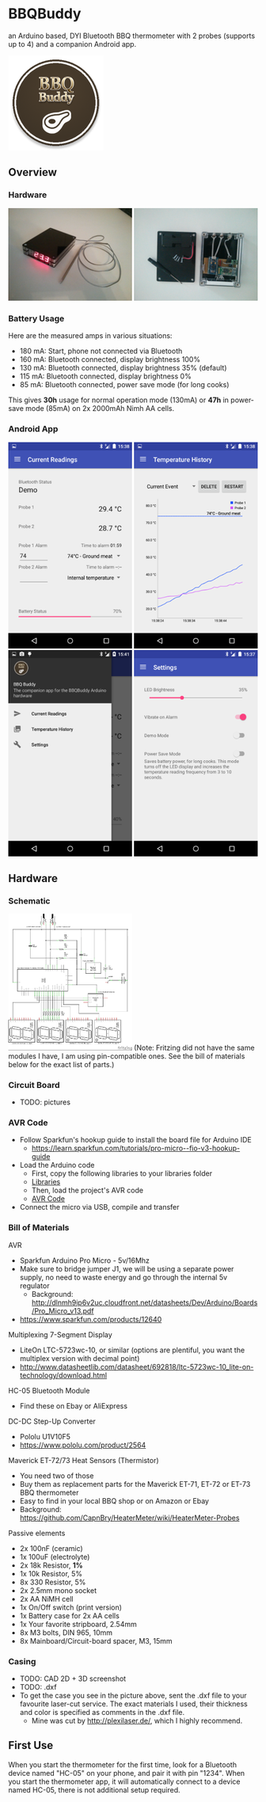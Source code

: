 # BBQBuddy
an Arduino based, DYI Bluetooth BBQ thermometer with 2 probes (supports up to 4) and a companion Android app.

<img src="/app/src/main/res/mipmap-xxxhdpi/bbq.png">

## Overview
### Hardware
<img src="/Media/casing.jpg" width="250">
<img src="/Media/casing2.jpg" width="250">

### Battery Usage
Here are the measured amps in various situations: 
* 180 mA: Start, phone not connected via Bluetooth
* 160 mA: Bluetooth connected, display brightness 100%
* 130 mA: Bluetooth connected, display brightness 35% (default)
* 115 mA: Bluetooth connected, display brightness 0%
*  85 mA: Bluetooth connected, power save mode (for long cooks)

This gives **30h** usage for normal operation mode (130mA) or **47h** in power-save mode (85mA) on 2x 2000mAh Nimh AA cells.

### Android App
<img src="/Media/current.png" width="250">
<img src="/Media/graph_portrait.png" width="250">
<img src="/Media/menu.png" width="250">
<img src="/Media/settings.png" width="250">

## Hardware 
### Schematic
<img src="/Media/bbqbuddy_schematic.jpg" width="250">
(Note: Fritzing did not have the same modules I have, I am using pin-compatible ones. See the bill of materials below for the exact list of parts.)

### Circuit Board
* TODO: pictures

### AVR Code
* Follow Sparkfun's hookup guide to install the board file for Arduino IDE
  * https://learn.sparkfun.com/tutorials/pro-micro--fio-v3-hookup-guide
* Load the Arduino code
  * First, copy the following libraries to your libraries folder
  * [Libraries](/Arduino/libraries)
  * Then, load the project's AVR code
  * [AVR Code](/Arduino/bbqbuddy.ino)
* Connect the micro via USB, compile and transfer

### Bill of Materials
AVR
* Sparkfun Arduino Pro Micro - 5v/16Mhz
* Make sure to bridge jumper J1, we will be using a separate power supply, no need to waste energy and go through the internal 5v regulator 
  * Background: http://dlnmh9ip6v2uc.cloudfront.net/datasheets/Dev/Arduino/Boards/Pro_Micro_v13.pdf
* https://www.sparkfun.com/products/12640

Multiplexing 7-Segment Display
* LiteOn LTC-5723wc-10, or similar (options are plentiful, you want the multiplex version with decimal point)
* http://www.datasheetlib.com/datasheet/692818/ltc-5723wc-10_lite-on-technology/download.html

HC-05 Bluetooth Module
* Find these on Ebay or AliExpress

DC-DC Step-Up Converter
* Pololu U1V10F5
* https://www.pololu.com/product/2564

Maverick ET-72/73 Heat Sensors (Thermistor)
* You need two of those
* Buy them as replacement parts for the Maverick ET-71, ET-72 or ET-73 BBQ thermometer
* Easy to find in your local BBQ shop or on Amazon or Ebay
* Background: https://github.com/CapnBry/HeaterMeter/wiki/HeaterMeter-Probes

Passive elements
* 2x 100nF (ceramic)
* 1x 100uF (electrolyte)
* 2x 18k Resistor, **1%**
* 1x 10k Resistor, 5%
* 8x 330 Resistor, 5%
* 2x 2.5mm mono socket
* 2x AA NiMH cell
* 1x On/Off switch (print version)
* 1x Battery case for 2x AA cells
* 1x Your favorite stripboard, 2.54mm
* 8x M3 bolts, DIN 965, 10mm
* 8x Mainboard/Circuit-board spacer, M3, 15mm

### Casing
* TODO: CAD 2D + 3D screenshot
* TODO: .dxf
* To get the case you see in the picture above, sent the .dxf file to your favourite laser-cut service. The exact materials I used, their thickness and color is specified as comments in the .dxf file. 
  * Mine was cut by http://plexilaser.de/, which I highly recommend. 

## First Use
When you start the thermometer for the first time, look for a Bluetooth device named "HC-05" on your phone, and pair it with pin "1234". When you start the thermometer app, it will automatically connect to a device named HC-05, there is not additional setup required. 